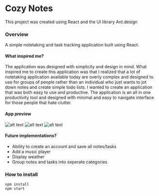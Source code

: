 # Cozy Notes

This project was created using React and the UI library Ant.design

### Overview

A simple notetaking and task tracking application built using React.

#### What inspired me?
The application was designed with simplicity and design in mind. What inspired me to create this application was that I realized that a lot of notetaking application available today are overly complex and designed to use for groups of people rather than an individual who just wants to jot down notes and create simple todo lists.
I wanted to create an application that was both easy to use and productive. The application is an all in one productivity tool and designed with minimal and easy to navigate interface for those people that hate clutter.

#### App preview
![alt text](https://i.ibb.co/xfSXXLT/cozynotes.jpg "Cozy Notes Dashboard")
![alt text](https://i.ibb.co/D43XVhW/cozynotesapp.jpg "Cozy Notes Notetaking")
![alt text](https://i.ibb.co/RBJLskb/cozynotestask.jpg "Cozy Notes Todo")

#### Future implementations?
- Ability to create an account and save all notes/tasks
- Add a music player
- Display weather
- Group notes and tasks into seperate categories

### How to install
```
npm install
npm start
```

